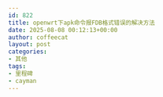 ```yaml
---
id: 822
title: openwrt下apk命令报FDB格式错误的解决方法
date: 2025-08-08 00:12:13+00:00
author: coffeecat
layout: post
categories:
- 其他
tags:
- 里程碑
- cayman
---
```


